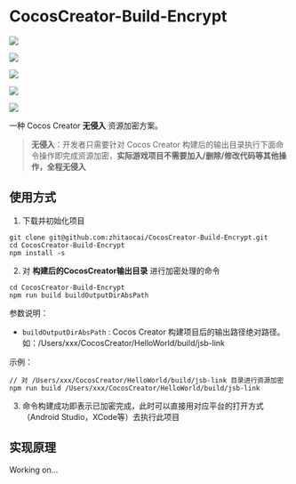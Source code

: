# CocosCreator-Build-Encrypt

[![](https://img.shields.io/badge/Release-0.1.0-orange.svg)](CHANGELOG.md)

[![](https://img.shields.io/badge/Support%20Cocos%20Creator-2.3.3-orange.svg)](http://www.cocos.com/creator)

[![](https://img.shields.io/badge/Unknown%20Support%20Cocos%20Creator-2.x.x-lightgrey.svg)](http://www.cocos.com/creator)

[![](https://img.shields.io/badge/Not%20Support%20Cocos%20Creator-2.4.+-red.svg)](http://www.cocos.com/creator)

[![](https://img.shields.io/badge/Not%20Support%20Cocos%20Creator-1.x.x-red.svg)](http://www.cocos.com/creator)


一种 Cocos Creator **无侵入** 资源加密方案。

> **无侵入**：开发者只需要针对 Cocos Creator 构建后的输出目录执行下面命令操作即完成资源加密，**实际游戏项目不需要加入/删除/修改代码等其他操作，全程无侵入**

## 使用方式

1. 下载并初始化项目

```
git clone git@github.com:zhitaocai/CocosCreator-Build-Encrypt.git
cd CocosCreator-Build-Encrypt
npm install -s 
```

2. 对 **构建后的CocosCreator输出目录** 进行加密处理的命令

```
cd CocosCreator-Build-Encrypt
npm run build buildOutputDirAbsPath
```

参数说明：

* `buildOutputDirAbsPath` : Cocos Creator 构建项目后的输出路径绝对路径。如：/Users/xxx/CocosCreator/HelloWorld/build/jsb-link


示例：

```
// 对 /Users/xxx/CocosCreator/HelloWorld/build/jsb-link 目录进行资源加密
npm run build /Users/xxx/CocosCreator/HelloWorld/build/jsb-link
```

3. 命令构建成功即表示已加密完成，此时可以直接用对应平台的打开方式（Android Studio，XCode等）去执行此项目

## 实现原理

Working on...